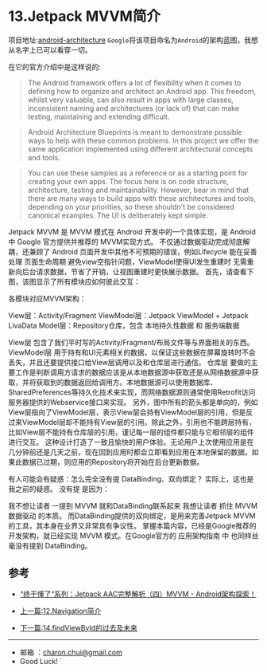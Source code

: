 # 13.Jetpack MVVM简介

项目地址:[android-architecture](https://github.com/googlesamples/android-architecture)
`Google`将该项目命名为`Android`的架构蓝图，我想从名字上已可以看穿一切。

在它的官方介绍中是这样说的:   

> The Android framework offers a lot of flexibility when it comes to defining how to organize and architect an Android app. This freedom, whilst very valuable, can also result in apps with large classes, inconsistent naming and architectures (or lack of) that can make testing, maintaining and extending difficult.

> Android Architecture Blueprints is meant to demonstrate possible ways to help with these common problems. In this project we offer the same application implemented using different architectural concepts and tools.

> You can use these samples as a reference or as a starting point for creating your own apps. The focus here is on code structure, architecture, testing and maintainability. However, bear in mind that there are many ways to build apps with these architectures and tools, depending on your priorities, so these shouldn't be considered canonical examples. The UI is deliberately kept simple.

Jetpack MVVM 是 MVVM 模式在 Android 开发中的一个具体实现，是 Android中 Google 官方提供并推荐的 MVVM实现方式。
不仅通过数据驱动完成彻底解耦，还兼顾了 Android 页面开发中其他不可预期的错误，例如Lifecycle 能在妥善处理 页面生命周期 避免view空指针问题，ViewModel使得UI发生重建时 无需重新向后台请求数据，节省了开销，让视图重建时更快展示数据。
首先，请查看下图，该图显示了所有模块应如何彼此交互：

各模块对应MVVM架构：

View层：Activity/Fragment
ViewModel层：Jetpack ViewModel + Jetpack LivaData
Model层：Repository仓库，包含 本地持久性数据 和 服务端数据

View层 包含了我们平时写的Activity/Fragment/布局文件等与界面相关的东西。
ViewModel层 用于持有和UI元素相关的数据，以保证这些数据在屏幕旋转时不会丢失，并且还要提供接口给View层调用以及和仓库层进行通信。
仓库层 要做的主要工作是判断调用方请求的数据应该是从本地数据源中获取还是从网络数据源中获取，并将获取到的数据返回给调用方。本地数据源可以使用数据库、SharedPreferences等持久化技术来实现，而网络数据源则通常使用Retrofit访问服务器提供的Webservice接口来实现。
另外，图中所有的箭头都是单向的，例如View层指向了ViewModel层，表示View层会持有ViewModel层的引用，但是反过来ViewModel层却不能持有View层的引用。除此之外，引用也不能跨层持有，比如View层不能持有仓库层的引用，谨记每一层的组件都只能与它相邻层的组件进行交互。
这种设计打造了一致且愉快的用户体验。无论用户上次使用应用是在几分钟前还是几天之前，现在回到应用时都会立即看到应用在本地保留的数据。如果此数据已过期，则应用的Repository将开始在后台更新数据。

有人可能会有疑惑：怎么完全没有提 DataBinding、双向绑定？
实际上，这也是我之前的疑惑。 没有提 是因为：

我不想让读者 一提到 MVVM 就和DataBinding联系起来
我想让读者 抓住 MVVM 数据驱动 的本质。
而DataBinding提供的双向绑定，是用来完善Jetpack MVVM 的工具，其本身在业界又非常具有争议性。
掌握本篇内容，已经是Google推荐的开发架构，就已经实现 MVVM 模式。在Google官方的 应用架构指南 中 也同样丝毫没有提到 DataBinding。


## 参考
- [“终于懂了“系列：Jetpack AAC完整解析（四）MVVM - Android架构探索！](https://juejin.cn/post/6921321173661777933)


- [上一篇:12.Navigation简介](https://github.com/CharonChui/AndroidNote/blob/master/Jetpack/architecture/12.Navigation%E7%AE%80%E4%BB%8B.md)         
- [下一篇:14.findViewById的过去及未来](https://github.com/CharonChui/AndroidNote/blob/master/Jetpack/architecture/14.findViewById%E7%9A%84%E8%BF%87%E5%8E%BB%E5%8F%8A%E6%9C%AA%E6%9D%A5.md)


---

- 邮箱 ：charon.chui@gmail.com  
- Good Luck! `